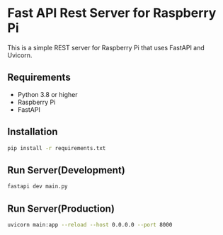 # Fast API Rest Server for Raspberry Pi

This is a simple REST server for Raspberry Pi that uses FastAPI and Uvicorn.

## Requirements

- Python 3.8 or higher
- Raspberry Pi
- FastAPI

## Installation

```bash
pip install -r requirements.txt
```

## Run Server(Development)

```bash
fastapi dev main.py
```

## Run Server(Production)

```bash
uvicorn main:app --reload --host 0.0.0.0 --port 8000
```